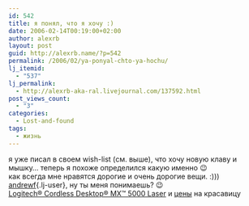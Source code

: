 ```yaml
---
id: 542
title: я понял, что я хочу :)
date: 2006-02-14T00:19:00+02:00
author: alexrb
layout: post
guid: http://alexrb.name/?p=542
permalink: /2006/02/ya-ponyal-chto-ya-hochu/
lj_itemid:
  - "537"
lj_permalink:
  - http://alexrb-aka-ral.livejournal.com/137592.html
post_views_count:
  - "3"
categories:
  - Lost-and-found
tags:
  - жизнь
---
```

я уже писал в своем wish-list (см. выше), что хочу новую клаву и мышку&#8230; теперь я похоже определился какую именно 😉  
как всегда мне нравятся дорогие и очень дорогие вещи. :)))  
[andrewf](http://andrewf.livejournal.com/){.lj-user}, ну ты меня понимаешь? 😉  
<a href="http://logitech.ua/index.cfm/products/details/EEUR/RU,CRID=843,CONTENTID=10776" target="_blank">Logitech® Cordless Desktop® MX™ 5000 Laser</a> и <a href="http://price.ua/search.php?q=Logitech%20Cordless%20Desktop%20MX%205000&#038;cid=288" target="_blank">цены</a> на красавицу